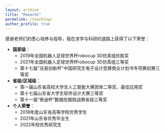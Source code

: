 ```yaml
---
layout: archive
title: "Rewards"
permalink: /teaching/
author_profile: true
---
```


感谢老师们的悉心培养与指导，我在求学与科研的道路上获得了以下荣誉：
- **国家级**：
  - 2019年全国机器人足球世界杯robocup 3D仿真组优胜奖
  - 2021年全国机器人足球世界杯robocup 3D仿真组三等奖
  - 第十七届"兆易创新杯"中国研究生电子设计竞赛商业计划书专项赛初赛三等奖
- **省级/区域级**：
  - 第一届山东省高校大学生人工智能大赛团体二等奖、最佳应用奖
  - 第十七届山东省大学生软件设计大赛三等奖
  - 第十一届“泰迪杯”数据挖掘挑战赛省级三等奖
- **个人荣誉**：
  - 2018年度山东省高等学校优秀学生
  - 2021年山东省优秀毕业生
  - 2022年校优秀研究生
